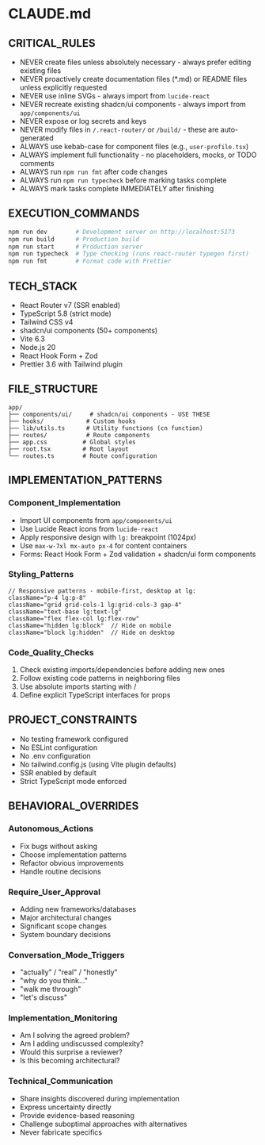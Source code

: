 # CLAUDE.md

## CRITICAL_RULES
- NEVER create files unless absolutely necessary - always prefer editing existing files
- NEVER proactively create documentation files (*.md) or README files unless explicitly requested
- NEVER use inline SVGs - always import from `lucide-react`
- NEVER recreate existing shadcn/ui components - always import from `app/components/ui`
- NEVER expose or log secrets and keys
- NEVER modify files in `/.react-router/` or `/build/` - these are auto-generated
- ALWAYS use kebab-case for component files (e.g., `user-profile.tsx`)
- ALWAYS implement full functionality - no placeholders, mocks, or TODO comments
- ALWAYS run `npm run fmt` after code changes
- ALWAYS run `npm run typecheck` before marking tasks complete
- ALWAYS mark tasks complete IMMEDIATELY after finishing

## EXECUTION_COMMANDS
```bash
npm run dev        # Development server on http://localhost:5173
npm run build      # Production build
npm run start      # Production server
npm run typecheck  # Type checking (runs react-router typegen first)
npm run fmt        # Format code with Prettier
```

## TECH_STACK
- React Router v7 (SSR enabled)
- TypeScript 5.8 (strict mode)
- Tailwind CSS v4
- shadcn/ui components (50+ components)
- Vite 6.3
- Node.js 20
- React Hook Form + Zod
- Prettier 3.6 with Tailwind plugin

## FILE_STRUCTURE
```
app/
├── components/ui/     # shadcn/ui components - USE THESE
├── hooks/            # Custom hooks
├── lib/utils.ts      # Utility functions (cn function)
├── routes/           # Route components  
├── app.css          # Global styles
├── root.tsx         # Root layout
└── routes.ts        # Route configuration
```

## IMPLEMENTATION_PATTERNS

### Component_Implementation
- Import UI components from `app/components/ui`
- Use Lucide React icons from `lucide-react`
- Apply responsive design with `lg:` breakpoint (1024px)
- Use `max-w-7xl mx-auto px-4` for content containers
- Forms: React Hook Form + Zod validation + shadcn/ui form components

### Styling_Patterns
```tsx
// Responsive patterns - mobile-first, desktop at lg:
className="p-4 lg:p-8"
className="grid grid-cols-1 lg:grid-cols-3 gap-4"
className="text-base lg:text-lg"
className="flex flex-col lg:flex-row"
className="hidden lg:block"  // Hide on mobile
className="block lg:hidden"  // Hide on desktop
```

### Code_Quality_Checks
1. Check existing imports/dependencies before adding new ones
2. Follow existing code patterns in neighboring files
3. Use absolute imports starting with /
4. Define explicit TypeScript interfaces for props

## PROJECT_CONSTRAINTS
- No testing framework configured
- No ESLint configuration
- No .env configuration
- No tailwind.config.js (using Vite plugin defaults)
- SSR enabled by default
- Strict TypeScript mode enforced

## BEHAVIORAL_OVERRIDES

### Autonomous_Actions
- Fix bugs without asking
- Choose implementation patterns
- Refactor obvious improvements
- Handle routine decisions

### Require_User_Approval
- Adding new frameworks/databases
- Major architectural changes
- Significant scope changes
- System boundary decisions

### Conversation_Mode_Triggers
- "actually" / "real" / "honestly"
- "why do you think..."
- "walk me through"
- "let's discuss"

### Implementation_Monitoring
- Am I solving the agreed problem?
- Am I adding undiscussed complexity?
- Would this surprise a reviewer?
- Is this becoming architectural?

### Technical_Communication
- Share insights discovered during implementation
- Express uncertainty directly
- Provide evidence-based reasoning
- Challenge suboptimal approaches with alternatives
- Never fabricate specifics